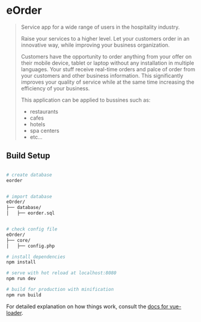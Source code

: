 # eOrder

> Service app for a wide range of users in the hospitality industry. 
>
> Raise your services to a higher level. Let your customers order in an innovative way, while improving your business organization.
>
>Customers have the opportunity to order anything from your offer on their mobile device, tablet or laptop without any installation in multiple languages. Your stuff receive real-time orders and palce of order from your customers and other business information.
>This significantly improves your quality of service while at the same time increasing the efficiency of your business.
>
> This application can be applied to bussines such as: 
> - restaurants
> - cafes
> - hotels
> - spa centers
> - etc...

## Build Setup

``` bash

# create database
eorder


# import database
eOrder/
├── database/
│   ├── eorder.sql


# check config file
eOrder/
├── core/
│   ├── config.php


```

``` bash
# install dependencies
npm install

# serve with hot reload at localhost:8080
npm run dev

# build for production with minification
npm run build
```

For detailed explanation on how things work, consult the [docs for vue-loader](http://vuejs.github.io/vue-loader).